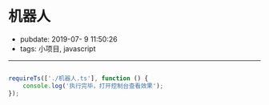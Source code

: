 # 机器人

- pubdate: 2019-07- 9 11:50:26
- tags: 小项目, javascript

---------

````javascript

requireTs(['./机器人.ts'], function () {
    console.log('执行完毕，打开控制台查看效果');
});
````
